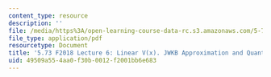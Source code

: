 ```yaml
---
content_type: resource
description: ''
file: /media/https%3A/open-learning-course-data-rc.s3.amazonaws.com/5-73-quantum-mechanics-i-fall-2018/49509a554aa0f30b0012f2001bb6e683_MIT5_73F18_Lec6.pdf
file_type: application/pdf
resourcetype: Document
title: '5.73 F2018 Lecture 6: Linear V(x). JWKB Approximation and Quantization'
uid: 49509a55-4aa0-f30b-0012-f2001bb6e683
---
```

